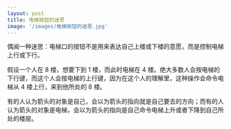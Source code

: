 ```yaml
---
layout: post
title: 电梯按钮的迷思
image: '/images/电梯按钮的迷思.jpg'
---
```


偶闻一种迷思：电梯口的按钮不是用来表达自己上楼或下楼的意愿，而是控制电梯上行或下行。

假设一个人在 8 楼，想要下到 1 楼，而此时电梯在 4 楼。绝大多数人会按电梯的下行键，而这个人会按电梯的上行键，因为在这个人的理解里，这种操作会命令电梯从 4 楼上行，来到他所处的 8 楼。

有的人认为箭头的对象是自己，会以为箭头的指向就是自己要去的方向；而有的人认为箭头的对象是电梯，会以为箭头的指向是自己命令电梯上升或者下降到自己所处的楼层。
